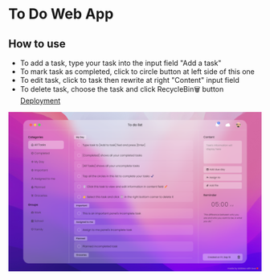 # To Do Web App
## How to use
- To add a task, type your task into the input field "Add a task"
- To mark task as completed, click to circle button at left side of this one
- To edit task, click to task then rewrite at right "Content" input field
- To delete task, choose the task and click RecycleBin🗑️ button
[Deployment](https://tobbiesfake.github.io/to-do-app)
<img src="assets/to-do-app_.png">
